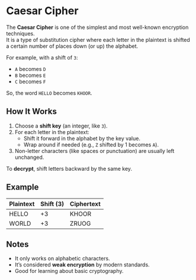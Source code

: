 # Caesar Cipher

The **Caesar Cipher** is one of the simplest and most well-known encryption techniques.  
It is a type of substitution cipher where each letter in the plaintext is shifted a certain number of places down (or up) the alphabet.

For example, with a shift of `3`:
- `A` becomes `D`
- `B` becomes `E`
- `C` becomes `F`

So, the word `HELLO` becomes `KHOOR`.

## How It Works

1. Choose a **shift key** (an integer, like `3`).
2. For each letter in the plaintext:
   - Shift it forward in the alphabet by the key value.
   - Wrap around if needed (e.g., `Z` shifted by 1 becomes `A`).
3. Non-letter characters (like spaces or punctuation) are usually left unchanged.

To **decrypt**, shift letters backward by the same key.

## Example

| Plaintext  | Shift (3) | Ciphertext |
|------------|-----------|------------|
| HELLO      | +3        | KHOOR      |
| WORLD      | +3        | ZRUOG      |

## Notes

- It only works on alphabetic characters.
- It’s considered **weak encryption** by modern standards.
- Good for learning about basic cryptography.


